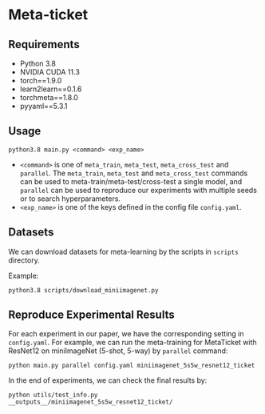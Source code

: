 # Meta-ticket

## Requirements

- Python 3.8
- NVIDIA CUDA 11.3
- torch==1.9.0
- learn2learn==0.1.6
- torchmeta==1.8.0
- pyyaml==5.3.1

## Usage
```
python3.8 main.py <command> <exp_name>
```

- `<command>` is one of `meta_train`, `meta_test`, `meta_cross_test` and `parallel`. The `meta_train`, `meta_test` and `meta_cross_test` commands can be used to meta-train/meta-test/cross-test a single model, and `parallel` can be used to reproduce our experiments with multiple seeds or to search hyperparameters.
- `<exp_name>` is one of the keys defined in the config file `config.yaml`.

## Datasets

We can download datasets for meta-learning by the scripts in `scripts` directory.

Example:

```
python3.8 scripts/download_miniimagenet.py
```

## Reproduce Experimental Results

For each experiment in our paper, we have the corresponding setting in `config.yaml`.
For example, we can run the meta-training for MetaTicket with ResNet12 on miniImageNet (5-shot, 5-way) by `parallel` command:

```
python main.py parallel config.yaml miniimagenet_5s5w_resnet12_ticket
```

In the end of experiments, we can check the final results by:

```
python utils/test_info.py __outputs__/miniimagenet_5s5w_resnet12_ticket/
```

